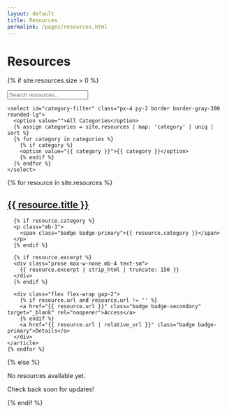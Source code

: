 ```yaml
---
layout: default
title: Resources
permalink: /pages/resources.html
---
```


<div class="max-w-6xl mx-auto">
  <h1 class="text-4xl font-bold mb-8">Resources</h1>
  
  {% if site.resources.size > 0 %}
  
  <!-- Filter Controls -->
  <div class="mb-8 flex flex-wrap gap-4">
    <input type="text" id="search-input" placeholder="Search resources..." class="px-4 py-2 border border-gray-300 rounded-lg flex-grow max-w-md">
    
    <select id="category-filter" class="px-4 py-2 border border-gray-300 rounded-lg">
      <option value="">All Categories</option>
      {% assign categories = site.resources | map: 'category' | uniq | sort %}
      {% for category in categories %}
        {% if category %}
        <option value="{{ category }}">{{ category }}</option>
        {% endif %}
      {% endfor %}
    </select>
  </div>
  
  <div id="resources-list" class="grid grid-cols-1 md:grid-cols-2 lg:grid-cols-3 gap-6">
    {% for resource in site.resources %}
    <article class="card resource-item" data-title="{{ resource.title | downcase }}" data-category="{{ resource.category }}">
      <h2 class="text-xl font-semibold mb-2">
        <a href="{{ resource.url | relative_url }}">{{ resource.title }}</a>
      </h2>
      
      {% if resource.category %}
      <p class="mb-3">
        <span class="badge badge-primary">{{ resource.category }}</span>
      </p>
      {% endif %}
      
      {% if resource.excerpt %}
      <div class="prose max-w-none mb-4 text-sm">
        {{ resource.excerpt | strip_html | truncate: 150 }}
      </div>
      {% endif %}
      
      <div class="flex flex-wrap gap-2">
        {% if resource.url and resource.url != '' %}
        <a href="{{ resource.url }}" class="badge badge-secondary" target="_blank" rel="noopener">Access</a>
        {% endif %}
        <a href="{{ resource.url | relative_url }}" class="badge badge-primary">Details</a>
      </div>
    </article>
    {% endfor %}
  </div>
  
  <script>
    document.addEventListener('DOMContentLoaded', function() {
      const searchInput = document.getElementById('search-input');
      const categoryFilter = document.getElementById('category-filter');
      const resources = document.querySelectorAll('.resource-item');
      
      function filterResources() {
        const query = searchInput ? searchInput.value.toLowerCase() : '';
        const category = categoryFilter ? categoryFilter.value : '';
        
        resources.forEach(function(res) {
          const title = res.getAttribute('data-title') || '';
          const resCategory = res.getAttribute('data-category') || '';
          
          const matchesSearch = title.includes(query);
          const matchesCategory = !category || resCategory === category;
          
          res.style.display = (matchesSearch && matchesCategory) ? 'block' : 'none';
        });
      }
      
      if (searchInput) {
        searchInput.addEventListener('input', filterResources);
      }
      
      if (categoryFilter) {
        categoryFilter.addEventListener('change', filterResources);
      }
    });
  </script>
  
  {% else %}
  <div class="card text-center py-12">
    <p class="text-xl text-gray-600">No resources available yet.</p>
    <p class="text-gray-500 mt-2">Check back soon for updates!</p>
  </div>
  {% endif %}
</div>
